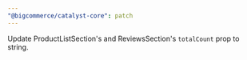 ```yaml
---
"@bigcommerce/catalyst-core": patch
---
```


Update ProductListSection's and ReviewsSection's `totalCount` prop to string.
